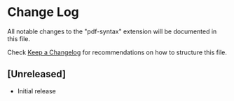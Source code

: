 # Change Log

All notable changes to the "pdf-syntax" extension will be documented in this file.

Check [Keep a Changelog](http://keepachangelog.com/) for recommendations on how to structure this file.

## [Unreleased]

- Initial release